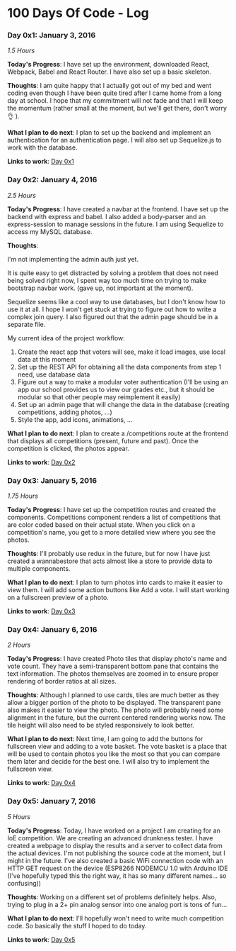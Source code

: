 # 100 Days Of Code - Log

### Day 0x1: January 3, 2016
*1.5 Hours*

**Today's Progress**: I have set up the environment, downloaded React, Webpack, Babel and React Router. I have also set up a basic skeleton.

**Thoughts**: I am quite happy that I actually got out of my bed and went coding even though I have been quite tired after I came home from a long day at school. I hope that my commitment will not fade and that I will keep the momentum (rather small at the moment, but we'll get there, don't worry 👌 ).

**What I plan to do next**: I plan to set up the backend and implement an authentication for an authentication page. I will also set up Sequelize.js to work with the database.

**Links to work**:
[Day 0x1](https://github.com/narudesu/photo-voter/tree/9cbf05e6d6c34d92709d4beadcb63744024eb7d5)

### Day 0x2: January 4, 2016
*2.5 Hours*

**Today's Progress**: I have created a navbar at the frontend. I have set up the backend with express and babel. I also added a body-parser and an express-session to manage sessions in the future. I am using Sequelize to access my MySQL database.

**Thoughts**:

I'm not implementing the admin auth just yet.

It is quite easy to get distracted by solving a problem that does not need being solved right now, I spent way too much time on trying to make bootstrap navbar work. (gave up, not important at the moment).

Sequelize seems like a cool way to use databases, but I don't know how to use it at all. I hope I won't get stuck at trying to figure out how to write a complex join query. I also figured out that the admin page should be in a separate file.

My current idea of the project workflow:
1. Create the react app that voters will see, make it load images, use local data at this moment
2. Set up the REST API for obtaining all the data components from step 1 need, use database data
3. Figure out a way to make a modular voter authentication (I'll be using an app our school provides us to view our grades etc., but it should be modular so that other people may reimplement it easily)
4. Set up an admin page that will change the data in the database (creating competitions, adding photos, ...)
5. Style the app, add icons, animations, ...

**What I plan to do next**: I plan to create a /competitions route at the frontend that displays all competitions (present, future and past). Once the competition is clicked, the photos appear.

**Links to work**:
[Day 0x2](https://github.com/narudesu/photo-voter/tree/bca6be93d221cab3ef4aa50dd3ba07bc51ab0ed6)

### Day 0x3: January 5, 2016
*1.75 Hours*

**Today's Progress**: I have set up the competition routes and created the components. Competitions component renders a list of competitions that are color coded based on their actual state. When you click on a competition's name, you get to a more detailed view where you see the photos.

**Thoughts**: I'll probably use redux in the future, but for now I have just created a wannabestore that acts almost like a store to provide data to multiple components.

**What I plan to do next**: I plan to turn photos into cards to make it easier to view them. I will add some action buttons like Add a vote. I will start working on a fullscreen preview of a photo.

**Links to work**:
[Day 0x3](https://github.com/narudesu/photo-voter/tree/8860d9b38f1a9efe57e23cd5b575c57ab4539beb)

### Day 0x4: January 6, 2016
*2 Hours*

**Today's Progress**: I have created Photo tiles that display photo's name and vote count. They have a semi-transparent bottom pane that contains the text information. The photos themselves are zoomed in to ensure proper rendering of border ratios at all sizes.

**Thoughts**: Although I planned to use cards, tiles are much better as they allow a bigger portion of the photo to be displayed. The transparent pane also makes it easier to view the photo. The photo will probably need some alignment in the future, but the current centered rendering works now. The tile height will also need to be styled responsively to look better.

**What I plan to do next**: Next time, I am going to add the buttons for fullscreen view and adding to a vote basket. The vote basket is a place that will be used to contain photos you like the most so that you can compare them later and decide for the best one. I will also try to implement the fullscreen view.

**Links to work**:
[Day 0x4](https://github.com/narudesu/photo-voter/tree/791df4c8ea7376e66b5e7f8c9985fc3c0096ac8f)


### Day 0x5: January 7, 2016
*5 Hours*

**Today's Progress**: Today, I have worked on a project I am creating for an IoE competition. We are creating an advanced drunkness tester. I have created a webpage to display the results and a server to collect data from the actual devices. I'm not publishing the source code at the moment, but I might in the future. I've also created a basic WiFi connection code with an HTTP GET request on the device (ESP8266 NODEMCU 1.0 with Arduino IDE (I've hopefully typed this the right way, it has so many different names... so confusing))

**Thoughts**: Working on a different set of problems definitely helps. Also, trying to plug in a 2+ pin analog sensor into one analog port is tons of fun...

**What I plan to do next**: I'll hopefully won't need to write much competition code. So basically the stuff I hoped to do today.

**Links to work**:
[Day 0x5](#)

<!-- ### Day 0x1: January 3, 2016
*1.5 Hours*

**Today's Progress**:

**Thoughts**:

**What I plan to do next**:

**Links to work**:
[Day 0x1]() -->
